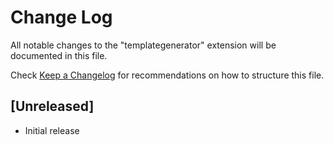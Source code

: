 # Change Log

All notable changes to the "templategenerator" extension will be documented in this file.

Check [Keep a Changelog](http://keepachangelog.com/) for recommendations on how to structure this file.

## [Unreleased]

- Initial release